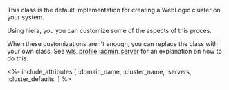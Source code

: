 This class is the default implementation for creating a WebLogic cluster on your system. 

Using hiera, you you can customize some of the aspects of this proces.

When these customizations aren't enough, you can replace the class with your own class. See [wls_profile::admin_server](./admin_server.html) for an explanation on how to do this.

<%- include_attributes [
  :domain_name,
  :cluster_name,
  :servers,
  :cluster_defaults,
] %>